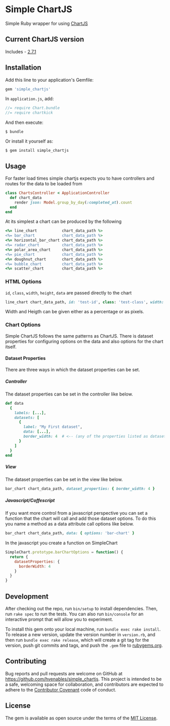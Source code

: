 # Simple ChartJS

Simple Ruby wrapper for using [ChartJS](http://www.chartjs.org/)

## Current ChartJS version

Includes - [2.7.1](https://github.com/chartjs/Chart.js/releases)

## Installation

Add this line to your application's Gemfile:

```ruby
gem 'simple_chartjs'
```

In `application.js`, add:

```javascript
//= require Chart.bundle
//= require chartkick
```

And then execute:

    $ bundle

Or install it yourself as:

    $ gem install simple_chartjs

## Usage

For faster load times simple chartjs expects you to have controllers and routes for the data to be loaded from

```ruby
class ChartsController < ApplicationController
  def chart_data
    render json: Model.group_by_day(:completed_at).count
  end
end
```

At its simplest a chart can be produced by the following
```ruby
<%= line_chart           chart_data_path %>
<%= bar_chart            chart_data_path %>
<%= horizontal_bar_chart chart_data_path %>
<%= radar_chart          chart_data_path %>
<%= polar_area_chart     chart_data_path %>
<%= pie_chart            chart_data_path %>
<%= doughnut_chart       chart_data_path %>
<%= bubble_chart         chart_data_path %>
<%= scatter_chart        chart_data_path %>
```

### HTML Options
`id`, `class`, `width`, `height`, `data` are passed directly to the chart

```ruby
line_chart chart_data_path, id: 'test-id', class: 'test-class', width: '100%', height: '500px', data: { options: 'test-options' }
```
Width and Heigth can be given either as a percentage or as pixels.

### Chart Options

Simple ChartJS follows the same patterns as ChartJS. There is dataset properties for configuring options on the data and also options for the chart itself.

#### Dataset Properties

There are three ways in which the dataset properties can be set.

##### Controller
The dataset properties can be set in the controller like below.

```ruby
def data
  {
    labels: [...],
    datasets: [
      {
        label: "My First dataset",
        data: [...],
        border_width: 4  # <-- (any of the properties listed as dataset properties in chartjs can be added to the hash)
      }
    ]
  }
end
```

##### View
The dataset properties can be set in the view like below.
```ruby
bar_chart chart_data_path, dataset_properties: { border_width: 4 }
```

##### Javascript/Coffescript
If you want more control from a javascript perspective you can set a function that the chart will call and add those dataset options. To do this you name a method as a data attribute call options like below.
```ruby
bar_chart chart_data_path, data: { options: 'bar-chart' }
```
In the javascript you create a function on SimpleChart
```javascript
SimpleChart.prototype.barChartOptions = function() {
  return {
    datasetProperties: {
      borderWidth: 4
    }
  }
}
```

## Development

After checking out the repo, run `bin/setup` to install dependencies. Then, run `rake spec` to run the tests. You can also run `bin/console` for an interactive prompt that will allow you to experiment.

To install this gem onto your local machine, run `bundle exec rake install`. To release a new version, update the version number in `version.rb`, and then run `bundle exec rake release`, which will create a git tag for the version, push git commits and tags, and push the `.gem` file to [rubygems.org](https://rubygems.org).

## Contributing

Bug reports and pull requests are welcome on GitHub at https://github.com/hvenables/simple_chartjs. This project is intended to be a safe, welcoming space for collaboration, and contributors are expected to adhere to the [Contributor Covenant](http://contributor-covenant.org) code of conduct.


## License

The gem is available as open source under the terms of the [MIT License](http://opensource.org/licenses/MIT).

